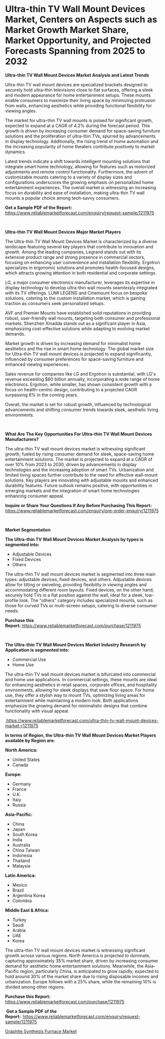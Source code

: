 <p><h1>Ultra-thin TV Wall Mount Devices Market, Centers on Aspects such as Market Growth Market Share, Market Opportunity, and Projected Forecasts Spanning from 2025 to 2032</h1></p><p><strong>Ultra-thin TV Wall Mount Devices Market Analysis and Latest Trends</strong></p>
<p><p>Ultra-thin TV wall mount devices are specialized brackets designed to securely hold ultra-thin televisions close to flat surfaces, offering a sleek and modern appearance for home entertainment setups. These mounts enable consumers to maximize their living space by minimizing protrusion from walls, enhancing aesthetics while providing functional flexibility for viewing angles.</p><p>The market for ultra-thin TV wall mounts is poised for significant growth, expected to expand at a CAGR of 4.2% during the forecast period. This growth is driven by increasing consumer demand for space-saving furniture solutions and the proliferation of ultra-thin TVs, spurred by advancements in display technology. Additionally, the rising trend of home automation and the increasing popularity of home theaters contribute positively to market dynamics.</p><p>Latest trends indicate a shift towards intelligent mounting solutions that integrate smart home technology, allowing for features such as motorized adjustments and remote control functionality. Furthermore, the advent of customizable mounts catering to a variety of display sizes and configurations underscores the growing emphasis on personalized home entertainment experiences. The overall market is witnessing an increasing focus on durability and ease of installation, making ultra-thin TV wall mounts a popular choice among tech-savvy consumers.</p></p>
<p><strong>Get a Sample PDF of the Report:&nbsp;</strong> <a href="https://www.reliablemarketforecast.com/enquiry/request-sample/1211975?utm_campaign=3530&utm_medium=2&utm_source=Github&utm_content=ia&utm_term=24032025&utm_id=ultra-thin-tv-wall-mount-devices">https://www.reliablemarketforecast.com/enquiry/request-sample/1211975</a></p>
<p>&nbsp;</p>
<p><strong>Ultra-thin TV Wall Mount Devices Major Market Players</strong></p>
<p><p>The Ultra-thin TV Wall Mount Devices Market is characterized by a diverse landscape featuring several key players that contribute to innovation and growth. Among the leading companies, Legrand stands out with its extensive product range and strong presence in commercial sectors, focusing on enhancing user convenience and installation flexibility. Ergotron specializes in ergonomic solutions and promotes health-focused designs, which attracts growing attention in both residential and corporate settings.</p><p>LG, a major consumer electronics manufacturer, leverages its expertise in display technology to develop ultra-thin wall mounts seamlessly integrated with its TV offerings. LUMI LEGEND and Cinemount focus on bespoke solutions, catering to the custom installation market, which is gaining traction as consumers seek personalized setups.</p><p>AVF and Premier Mounts have established solid reputations in providing robust, user-friendly wall mounts, targeting both consumer and professional markets. Shenzhen Xinadda stands out as a significant player in Asia, emphasizing cost-effective solutions while adapting to evolving market demands.</p><p>Market growth is driven by increasing demand for minimalist home aesthetics and the rise in smart home technology. The global market size for Ultra-thin TV wall mount devices is projected to expand significantly, influenced by consumer preferences for space-saving furniture and enhanced viewing experiences.</p><p>Sales revenue for companies like LG and Ergotron is substantial, with LG's revenue exceeding $60 billion annually, incorporating a wide range of home electronics. Ergotron, while smaller, has shown consistent growth with a focus on health-centric design, contributing to a projected CAGR surpassing 6% in the coming years.</p><p>Overall, the market is set for robust growth, influenced by technological advancements and shifting consumer trends towards sleek, aesthetic living environments.</p></p>
<p>&nbsp;</p>
<p><strong>What Are The Key Opportunities For Ultra-thin TV Wall Mount Devices Manufacturers?</strong></p>
<p><p>The ultra-thin TV wall mount devices market is witnessing significant growth, fueled by rising consumer demand for sleek, space-saving home entertainment solutions. The market is projected to expand at a CAGR of over 10% from 2023 to 2030, driven by advancements in display technologies and the increasing adoption of smart TVs. Urbanization and limited living spaces further contribute to the need for effective wall-mount solutions. Key players are innovating with adjustable mounts and enhanced durability features. Future outlook remains positive, with opportunities in emerging markets and the integration of smart home technologies enhancing consumer appeal.</p></p>
<p><strong>Inquire or Share Your Questions If Any Before Purchasing This Report:</strong> <a href="https://www.reliablemarketforecast.com/enquiry/pre-order-enquiry/1211975?utm_campaign=3530&utm_medium=2&utm_source=Github&utm_content=ia&utm_term=24032025&utm_id=ultra-thin-tv-wall-mount-devices">https://www.reliablemarketforecast.com/enquiry/pre-order-enquiry/1211975</a></p>
<p>&nbsp;</p>
<p><strong>Market Segmentation</strong></p>
<p><strong>The Ultra-thin TV Wall Mount Devices Market Analysis by types is segmented into:</strong></p>
<p><ul><li>Adjustable Devices</li><li>Fixed Devices</li><li>Others</li></ul></p>
<p><p>The ultra-thin TV wall mount devices market is segmented into three main types: adjustable devices, fixed devices, and others. Adjustable devices allow for tilting or swiveling, providing flexibility in viewing angles and accommodating different room layouts. Fixed devices, on the other hand, securely hold TVs in a flat position against the wall, ideal for a sleek, low-profile look. The "others" category includes specialized mounts, such as those for curved TVs or multi-screen setups, catering to diverse consumer needs.</p></p>
<p><strong>Purchase this Report:&nbsp;</strong><a href="https://www.reliablemarketforecast.com/purchase/1211975?utm_campaign=3530&utm_medium=2&utm_source=Github&utm_content=ia&utm_term=24032025&utm_id=ultra-thin-tv-wall-mount-devices">https://www.reliablemarketforecast.com/purchase/1211975</a></p>
<p>&nbsp;</p>
<p><strong>The Ultra-thin TV Wall Mount Devices Market Industry Research by Application is segmented into:</strong></p>
<p><ul><li>Commercial Use</li><li>Home Use</li></ul></p>
<p><p>The ultra-thin TV wall mount devices market is bifurcated into commercial and home use applications. In commercial settings, these mounts are ideal for enhancing aesthetics in retail spaces, corporate offices, and hospitality environments, allowing for sleek displays that save floor space. For home use, they offer a stylish way to mount TVs, optimizing living areas for entertainment while maintaining a modern look. Both applications emphasize the growing demand for minimalistic designs that combine functionality with visual appeal.</p></p>
<p><a href="https://www.reliablemarketforecast.com/ultra-thin-tv-wall-mount-devices-market-r1211975?utm_campaign=3530&utm_medium=2&utm_source=Github&utm_content=ia&utm_term=24032025&utm_id=ultra-thin-tv-wall-mount-devices">&nbsp;https://www.reliablemarketforecast.com/ultra-thin-tv-wall-mount-devices-market-r1211975</a></p>
<p><strong>In terms of Region, the Ultra-thin TV Wall Mount Devices Market Players available by Region are:</strong></p>
<p>
    <p> <strong> North America: </strong>
        <ul>
            <li>United States</li>
            <li>Canada</li>
        </ul>
        </p> 
    <p> <strong> Europe: </strong>
        <ul>
            <li>Germany</li>
            <li>France</li>
            <li>U.K.</li>
            <li>Italy</li>
            <li>Russia</li>
        </ul>
        </p> 
    <p> <strong> Asia-Pacific: </strong>
        <ul>
            <li>China</li>
            <li>Japan</li>
            <li>South Korea</li>
            <li>India</li>
            <li>Australia</li>
            <li>China Taiwan</li>
            <li>Indonesia</li>
            <li>Thailand</li>
            <li>Malaysia</li>
        </ul>
        </p> 
    <p> <strong> Latin America: </strong>
        <ul>
            <li>Mexico</li>
            <li>Brazil</li>
            <li>Argentina Korea</li>
            <li>Colombia</li>
        </ul>
        </p> 
    <p> <strong> Middle East & Africa: </strong>
        <ul>
            <li>Turkey</li>
            <li>Saudi</li>
            <li>Arabia</li>
            <li>UAE</li>
            <li>Korea</li>
        </ul>
    </p>
    </p>
<p><p>The ultra-thin TV wall mount devices market is witnessing significant growth across various regions. North America is projected to dominate, capturing approximately 35% market share, driven by increasing consumer demand for aesthetic home entertainment solutions. Meanwhile, the Asia-Pacific region, particularly China, is anticipated to grow rapidly, expected to hold around 30% of the market share due to rising disposable incomes and urbanization. Europe follows with a 25% share, while the remaining 10% is divided among other regions.</p></p>
<p><strong>Purchase this Report: </strong><a href="https://www.reliablemarketforecast.com/purchase/1211975?utm_campaign=3530&utm_medium=2&utm_source=Github&utm_content=ia&utm_term=24032025&utm_id=ultra-thin-tv-wall-mount-devices">https://www.reliablemarketforecast.com/purchase/1211975</a></p>
<p>&nbsp;<strong>Get a Sample PDF of the Report:&nbsp;&nbsp;</strong><a href="https://www.reliablemarketforecast.com/enquiry/request-sample/1211975?utm_campaign=3530&utm_medium=2&utm_source=Github&utm_content=ia&utm_term=24032025&utm_id=ultra-thin-tv-wall-mount-devices">https://www.reliablemarketforecast.com/enquiry/request-sample/1211975</a></p>
<p><strong></strong></p>
<p><p><a href="https://github.com/jaquelynhasenaue8/Market-Research-Report-List-1/blob/main/graphite-synthesis-furnace-market.md?utm_campaign=3530&utm_medium=2&utm_source=Github&utm_content=ia&utm_term=24032025&utm_id=ultra-thin-tv-wall-mount-devices">Graphite Synthesis Furnace Market</a></p></p>